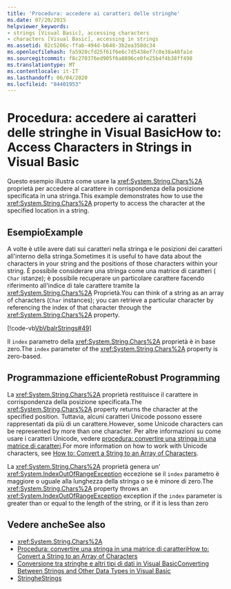 ```yaml
---
title: 'Procedura: accedere ai caratteri delle stringhe'
ms.date: 07/20/2015
helpviewer_keywords:
- strings [Visual Basic], accessing characters
- characters [Visual Basic], accessing in strings
ms.assetid: 02c5206c-ffab-494d-b648-3b2ea358dc34
ms.openlocfilehash: fa5920cfd25f61f6e6c7d5438ef7c0e38a48fa1e
ms.sourcegitcommit: f8c270376ed905f6a8896ce0fe25b4f4b38ff498
ms.translationtype: MT
ms.contentlocale: it-IT
ms.lasthandoff: 06/04/2020
ms.locfileid: "84401953"
---
```

# <a name="how-to-access-characters-in-strings-in-visual-basic"></a><span data-ttu-id="8c870-102">Procedura: accedere ai caratteri delle stringhe in Visual Basic</span><span class="sxs-lookup"><span data-stu-id="8c870-102">How to: Access Characters in Strings in Visual Basic</span></span>
<span data-ttu-id="8c870-103">Questo esempio illustra come usare la <xref:System.String.Chars%2A> proprietà per accedere al carattere in corrispondenza della posizione specificata in una stringa.</span><span class="sxs-lookup"><span data-stu-id="8c870-103">This example demonstrates how to use the <xref:System.String.Chars%2A> property to access the character at the specified location in a string.</span></span>  
  
## <a name="example"></a><span data-ttu-id="8c870-104">Esempio</span><span class="sxs-lookup"><span data-stu-id="8c870-104">Example</span></span>  
 <span data-ttu-id="8c870-105">A volte è utile avere dati sui caratteri nella stringa e le posizioni dei caratteri all'interno della stringa.</span><span class="sxs-lookup"><span data-stu-id="8c870-105">Sometimes it is useful to have data about the characters in your string and the positions of those characters within your string.</span></span> <span data-ttu-id="8c870-106">È possibile considerare una stringa come una matrice di caratteri ( `Char` istanze); è possibile recuperare un particolare carattere facendo riferimento all'indice di tale carattere tramite la <xref:System.String.Chars%2A> Proprietà.</span><span class="sxs-lookup"><span data-stu-id="8c870-106">You can think of a string as an array of characters (`Char` instances); you can retrieve a particular character by referencing the index of that character through the <xref:System.String.Chars%2A> property.</span></span>  
  
 [!code-vb[VbVbalrStrings#49](~/samples/snippets/visualbasic/VS_Snippets_VBCSharp/VbVbalrStrings/VB/Class2.vb#49)]  
  
 <span data-ttu-id="8c870-107">Il `index` parametro della <xref:System.String.Chars%2A> proprietà è in base zero.</span><span class="sxs-lookup"><span data-stu-id="8c870-107">The `index` parameter of the <xref:System.String.Chars%2A> property is zero-based.</span></span>  
  
## <a name="robust-programming"></a><span data-ttu-id="8c870-108">Programmazione efficiente</span><span class="sxs-lookup"><span data-stu-id="8c870-108">Robust Programming</span></span>  
 <span data-ttu-id="8c870-109">La <xref:System.String.Chars%2A> proprietà restituisce il carattere in corrispondenza della posizione specificata.</span><span class="sxs-lookup"><span data-stu-id="8c870-109">The <xref:System.String.Chars%2A> property returns the character at the specified position.</span></span> <span data-ttu-id="8c870-110">Tuttavia, alcuni caratteri Unicode possono essere rappresentati da più di un carattere.</span><span class="sxs-lookup"><span data-stu-id="8c870-110">However, some Unicode characters can be represented by more than one character.</span></span> <span data-ttu-id="8c870-111">Per altre informazioni su come usare i caratteri Unicode, vedere [procedura: convertire una stringa in una matrice di caratteri](how-to-convert-a-string-to-an-array-of-characters.md).</span><span class="sxs-lookup"><span data-stu-id="8c870-111">For more information on how to work with Unicode characters, see [How to: Convert a String to an Array of Characters](how-to-convert-a-string-to-an-array-of-characters.md).</span></span>  
  
 <span data-ttu-id="8c870-112">La <xref:System.String.Chars%2A> proprietà genera un' <xref:System.IndexOutOfRangeException> eccezione se il `index` parametro è maggiore o uguale alla lunghezza della stringa o se è minore di zero.</span><span class="sxs-lookup"><span data-stu-id="8c870-112">The <xref:System.String.Chars%2A> property throws an <xref:System.IndexOutOfRangeException> exception if the `index` parameter is greater than or equal to the length of the string, or if it is less than zero</span></span>  
  
## <a name="see-also"></a><span data-ttu-id="8c870-113">Vedere anche</span><span class="sxs-lookup"><span data-stu-id="8c870-113">See also</span></span>

- <xref:System.String.Chars%2A>
- [<span data-ttu-id="8c870-114">Procedura: convertire una stringa in una matrice di caratteri</span><span class="sxs-lookup"><span data-stu-id="8c870-114">How to: Convert a String to an Array of Characters</span></span>](how-to-convert-a-string-to-an-array-of-characters.md)
- [<span data-ttu-id="8c870-115">Conversione tra stringhe e altri tipi di dati in Visual Basic</span><span class="sxs-lookup"><span data-stu-id="8c870-115">Converting Between Strings and Other Data Types in Visual Basic</span></span>](converting-between-strings-and-other-data-types.md)
- [<span data-ttu-id="8c870-116">Stringhe</span><span class="sxs-lookup"><span data-stu-id="8c870-116">Strings</span></span>](index.md)
